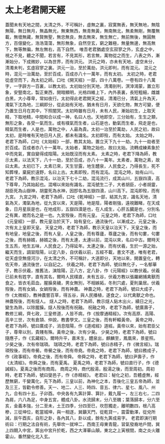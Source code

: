 # 太上老君開天經

蓋聞未有天地之間，太清之外，不可稱計，虛無之裏，寂寞無表，無天無地，無陰無陽，無日無月，無晶無光，無東無西，無青無黃，無南無北，無柔無剛，無覆無載，無壞無藏，無賢無聖，無忠無良，無去無來，無生無亡，無前無後，無圓無方，百億變化，浩浩蕩蕩，無形無象，自然空玄，窮之難極，無量無邊，無高無下，無等無徧，無左無右，高下自然。
唯吾老君猶處空玄寂寥之外，玄虛之中，視之不見，聽之不聞，若言有，不見其形，若言無，萬物從之而生，八表之外，漸漸始分，下成微妙，以為世界，而有洪元。
洪元之時，亦未有天地，虛空未分，清濁未判，玄虛寂寥之裏。洪元一治，至於萬劫，洪元即判，而有混元。
混元之時，混元一治萬劫，至於百成，百成亦八十一萬年，而有太初。
太初之時，老君從虛空而下，為太初之師。口吐《開天經》一部，四十八萬卷。一卷有四十八萬字，一字辟方一百裏，以教太初。太初始分別天地，清濁剖判，溟涬鴻蒙，置立形象，安豎南北，製正東西，開暗顯明，光格四維上下，內外表裏，長短粗細，雌雄白黑，大小尊卑，常如夜行。太初得此老君開天之經，清濁已分，清氣上升為天，濁氣下沈為地，三綱即分，從此始有天地，猶未有日月，天欲化物，無方可變，便乃置生日月在其中，下照闇冥。太初時雖有日月，未有人民，漸始初生，上取天精，下取地精，中間和合以成一神，名曰人也。天地即空，三分始有，生生之類，無形之象，各受一氣而生。或有樸氣而生者，山石是也，動氣而生者，飛走是也，精氣而生者，人是也，萬物之中，人最為貴。太初一治至於萬劫，人民之初，故曰太初，是時唯有天地日月人民，都未有識名。太初即歿，而有太始。
太始之時，老君下為師，口吐《太始經》一部，教其太始。置立天下九十一劫。九十一劫者至於百成。百成者亦八十一萬年。太始者，萬物之始也，故曰太始。流轉成練素象於中而見氣，實自變得成陰陽。太始既沒而有太素。
太素之時，老君下降為師，教示太素，以法天下，八十一劫，至於百成，亦八十一萬年。太素者，萬物之素，故曰太素。太初已下，太素已來，天生甘露，地生醴泉，人民食之，乃得長生，死不知葬埋，棄屍於遠野，名曰上古。太素即歿，而有混沌。
混沌之時，始有山川。老君下為師，教示混沌，以治天下七十二劫，混沌流行，成其山川，五嶽四瀆，高下尊卑，乃其始起也。混噸以來始有識名，混沌號生二子，大者胡臣，小者胡靈，胡臣死為山嶽神，胡靈死為水神，因卽名為五嶽四瀆，山川高下。混沌即歿，而有九宮。
九宮之時，老君下為師，口吐《乾坤經》一部，結其九宮，識名天地，清氣為天，濁氣為地，從九宮以來，天是陽，地是陰，陽者剛強，遠視難睹，在天成象，日月星辰是也，在地成形，五嶽四瀆是也，在人成生，心肝五臓是也，分別名之有異，緫而名之是一也。九宮歿後，而有元皇。
元皇之時，老君下為師，口吐《元皇經》一部，教元皇治於天下，始有皇化，通流後代，以漸成之。元皇之後，次有太上皇即天皇。
天皇之時，老君下為師，教示天皇以治天下，天皇之後，而有地皇，地皇之後，而有人皇，人皇之後，而有尊廬，尊廬之後，而有句婁，句婁之後，而有赫婿，赫婿之後，而有太連，太連以前，混沌以來，名曰中古。爾時天生五炁，地生五味，人民食之，乃得延年。太連之後，而有伏羲，生於一源之始，繼天而生，調習陰陽，以定八卦，自伏羲以前，五經不載，書文不達，唯有老君，從天虛空無億河沙，在太清之外，不可稱計，大道即分，天地以來，開置皇化，轉佐天帝，通流後世，以自記之。
伏羲之時，老君下為師，號曰無化子，一名郁華子，教示伏羲，推舊法，演陰陽，正八方，定八卦，作《元陽經》以教伏羲。伏羲已前未有姓字，直有其名，爾時人民樸直，未有五谷，伏羲方教以張羅網捕禽獸而食之，皆衣毛茹血，腥臊臭穢，男女無別，不相嫉妬，冬則穴處，夏則巢居。伏羲歿後，而有女媧，女媧歿後，而有神農。
神農之時，老君下為師，號曰大成子，作《太微經》，教神農嘗百草，得五谷，與人民播植，遂食之，以代禽獸之命也。神農歿後，而有燧人。
燧人之時，老君下為師，教示燧人鉆木出火，續日之光，變生為熟，以除腥臊。燧人歿後而有祝融。
祝融之時，老君下為師，號廣壽子，教修三綱，齊七政，三皇修道，人皆不病，作《按摩通精經》。次有高原、高陽、高辛三世，次有倉頡、仲說，教書學文。三皇之後，而有軒轅黃帝。
黃帝之時，老君下為師，號曰廣成子，消息陰陽，作《道戒經》道經。黃帝以來，始有君臣父子，尊卑以別，貴賤有殊。黃帝之後，次有少昊。
少昊之時，老君下為師，號曰隨應子，作《玄藏經》。爾時升平，嘉禾生，醴泉出，麒麟至，鳳凰來，景星照。少昊之後，次有帝瑞頊。
瑞頊之時，老君下為師，號曰赤精子，作《微言經》。瑞頊歿後，而有帝嚳。帝嚳之後，而有帝堯。帝堯之時，老君下為師，號曰務成子，作《政事經》。帝堯之後，而有帝舜。
帝舜之時，老君下為師，號曰尹壽子，作《太清經》。帝舜之後，而有夏禹。
夏禹之時，老君下為師，號曰直行子，作《德誡經》。夏禹之後而有商周。
商周之時，商代殷湯，殷湯之後，而至周初。周初時，老君下為師，號曰燮邑子，作《赤精經》。
老君曰：秘化之初，吾體虛無，經歷無窮，千變萬化，先下為師，三皇以前，為神化之本，吾後化三皇五帝為師，並及三王，皆勸令修善。天一、地二、人三、時四、音五、律六、星七、風八、州九，合有四十五。子卯酉。中央各有九筭計算、算計，戴九履一，左三右七，二四為肩，六八為足，中身五宮，體成八卦。水流歸末，分八至醜；葉落歸本，分六至亥，金義本強，分二至未，土王四季，分四至巳，坎怨獨走，離明數四，根八高槮，三從坤位，乾當城坤，與一相逐，巽籲天門，從乾貸一，震雷動澤，從兌所減，辰午酉亥，自形之卦，各內其八，卦以成，餘有九筭成易字。
老君即演行期術曰：行期之法自有術，先舉坎一就坤二，西南王母東青龍，習氣發裔地戶間，巽上四期入中宮，筭出中宮升於乾，西之大澤華山顛，東北之上寅根間，南之炎火離霍山，番然變化北入玄。
